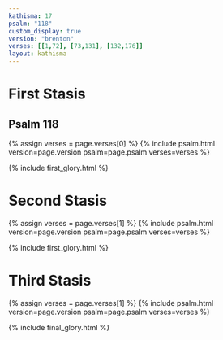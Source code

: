 ```yaml
---
kathisma: 17
psalm: "118"
custom_display: true
version: "brenton"
verses: [[1,72], [73,131], [132,176]]
layout: kathisma
---
```


<h1 class="stasis-header">First Stasis</h1>

<h2 class="psalm-title">Psalm 118</h2>

{% assign verses = page.verses[0] %}
{% include psalm.html version=page.version psalm=page.psalm verses=verses %}

{% include first_glory.html %}

<h1 class="stasis-header">Second Stasis</h1>

{% assign verses = page.verses[1] %}
{% include psalm.html version=page.version psalm=page.psalm verses=verses %}

{% include first_glory.html %}

<h1 class="stasis-header">Third Stasis</h1>

{% assign verses = page.verses[1] %}
{% include psalm.html version=page.version psalm=page.psalm verses=verses %}

{% include final_glory.html %}
